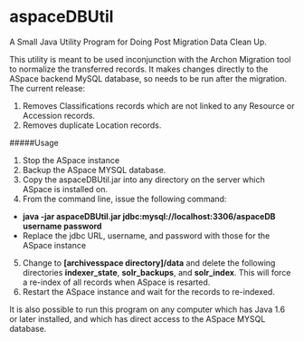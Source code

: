 aspaceDBUtil
============

A Small Java Utility Program for Doing Post Migration Data Clean Up.

This utility is meant to be used inconjunction with the Archon Migration tool to normalize the transferred records.  It makes changes directly to the ASpace backend MySQL database, so needs to be run after the migration.  The current release:

1. Removes Classifications records which are not linked to any Resource or Accession records.
2. Removes duplicate Location records.

#####Usage

1. Stop the ASpace instance
2. Backup the ASpace MYSQL database.
3. Copy the aspaceDBUtil.jar into any directory on the server which ASpace is installed on.
4. From the command line, issue the following command: 
  - **java -jar aspaceDBUtil.jar jdbc:mysql://localhost:3306/aspaceDB username password**
  - Replace the jdbc URL, username, and password with those for the ASpace instance
5. Change to **[archivesspace directory]/data** and delete the following directories **indexer_state**, **solr_backups**, and **solr_index**.  This will force a re-index of all records when ASpace is resarted.
6. Restart the ASpace instance and wait for the records to re-indexed.

It is also possible to run this program on any computer which has Java 1.6 or later installed, and which has direct access to the ASpace MYSQL database.



